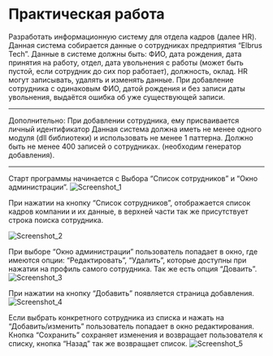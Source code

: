 # Практическая работа

 Разработать информационную систему для отдела кадров (далее HR). Данная система собирается данные о сотрудниках предприятия “Elbrus Tech”. Данные в системе должны быть: ФИО, дата рождения, дата принятия на работу, отдел, дата увольнения с работы (может быть пустой, если сотрудник до сих пор работает), должность, оклад. 
HR могут записывать, удалять и изменять данные. 
При добавление сотрудника с одинаковым ФИО, датой рождения и без записи даты увольнения, выдаётся ошибка об уже существующей записи.
***
Дополнительно:
При добавлении сотрудника, ему присваивается личный идентификатор
Данная система должна иметь не менее одного модуля (dll библиотеки) и использовать не менее 1 паттерна.
Должно быть не менее 400 записей о сотрудниках. (необходим генератор добавления).
***
Старт программы начинается с Выбора “Список сотрудников” и “Окно администрации”.
![Screenshot_1](https://user-images.githubusercontent.com/116517177/230460169-873dcf75-4832-4e18-9524-319b4dfefb15.png)

При нажатии на кнопку “Список сотрудников”, отображается список кадров компании и их данные, в верхней части так же присутствует строка поиска сотрудника.

![Screenshot_2](https://user-images.githubusercontent.com/116517177/230460172-38f654ee-ee1c-4b36-9783-a8d658304b11.png)

При выборе “Окно администрации” пользователь попадает в окно, где имеются опции: “Редактировать”, “Удалить”, которые доступны при нажатии на профиль самого сотрудника. Так же есть опция “Доваить”.
![Screenshot_3](https://user-images.githubusercontent.com/116517177/230460155-9d129168-315d-47b2-9d2f-7a497712c77f.png)

При нажатии на кнопку “Добавить” появляется страница добавления.
![Screenshot_4](https://user-images.githubusercontent.com/116517177/230460162-423998f0-b61e-4e63-8988-f601a790384c.png)

Если выбрать конкретного сотрудника из списка и нажать на “Добавить/изменить” пользователь попадает в окно редактирования. Кнопка “Сохранить” сохраняет изменения и возвращает пользователя к списку, кнопка “Назад” так же возвращает список.
![Screenshot_5](https://user-images.githubusercontent.com/116517177/230460166-e316dc00-4a58-4c30-99d3-0a9153010a2f.png)
